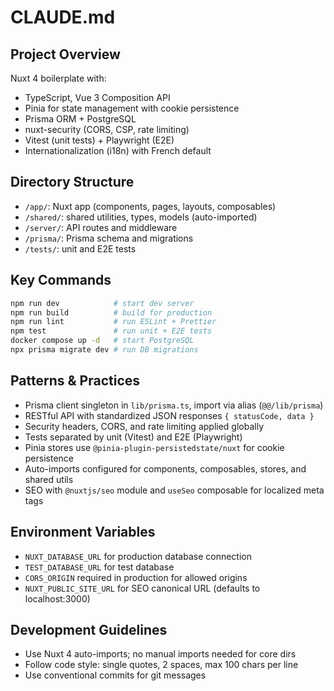 # CLAUDE.md

## Project Overview

Nuxt 4 boilerplate with:

- TypeScript, Vue 3 Composition API
- Pinia for state management with cookie persistence
- Prisma ORM + PostgreSQL
- nuxt-security (CORS, CSP, rate limiting)
- Vitest (unit tests) + Playwright (E2E)
- Internationalization (i18n) with French default

## Directory Structure

- `/app/`: Nuxt app (components, pages, layouts, composables)
- `/shared/`: shared utilities, types, models (auto-imported)
- `/server/`: API routes and middleware
- `/prisma/`: Prisma schema and migrations
- `/tests/`: unit and E2E tests

## Key Commands

```bash
npm run dev            # start dev server
npm run build          # build for production
npm run lint           # run ESLint + Prettier
npm test               # run unit + E2E tests
docker compose up -d   # start PostgreSQL
npx prisma migrate dev # run DB migrations
```

## Patterns & Practices

- Prisma client singleton in `lib/prisma.ts`, import via alias (`@@/lib/prisma`)
- RESTful API with standardized JSON responses `{ statusCode, data }`
- Security headers, CORS, and rate limiting applied globally
- Tests separated by unit (Vitest) and E2E (Playwright)
- Pinia stores use `@pinia-plugin-persistedstate/nuxt` for cookie persistence
- Auto-imports configured for components, composables, stores, and shared utils
- SEO with `@nuxtjs/seo` module and `useSeo` composable for localized meta tags

## Environment Variables

- `NUXT_DATABASE_URL` for production database connection
- `TEST_DATABASE_URL` for test database
- `CORS_ORIGIN` required in production for allowed origins
- `NUXT_PUBLIC_SITE_URL` for SEO canonical URL (defaults to localhost:3000)

## Development Guidelines

- Use Nuxt 4 auto-imports; no manual imports needed for core dirs
- Follow code style: single quotes, 2 spaces, max 100 chars per line
- Use conventional commits for git messages
